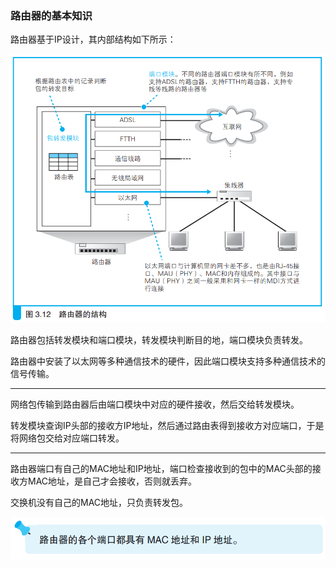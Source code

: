 ### 路由器的基本知识

路由器基于IP设计，其内部结构如下所示：

![路由器](img/image10.png)

路由器包括转发模块和端口模块，转发模块判断目的地，端口模块负责转发。

路由器中安装了以太网等多种通信技术的硬件，因此端口模块支持多种通信技术的信号传输。

---

网络包传输到路由器后由端口模块中对应的硬件接收，然后交给转发模块。

转发模块查询IP头部的接收方IP地址，然后通过路由表得到接收方对应端口，于是将网络包交给对应端口转发。

---

路由器端口有自己的MAC地址和IP地址，端口检查接收到的包中的MAC头部的接收方MAC地址，是自己才会接收，否则就丢弃。

交换机没有自己的MAC地址，只负责转发包。

![tip](img/image11.png)